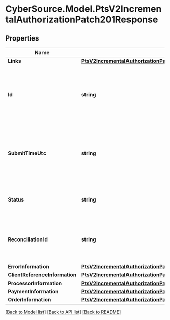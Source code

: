 # CyberSource.Model.PtsV2IncrementalAuthorizationPatch201Response
## Properties

Name | Type | Description | Notes
------------ | ------------- | ------------- | -------------
**Links** | [**PtsV2IncrementalAuthorizationPatch201ResponseLinks**](PtsV2IncrementalAuthorizationPatch201ResponseLinks.md) |  | [optional] 
**Id** | **string** | An unique identification number assigned by CyberSource to identify the submitted request. It is also appended to the endpoint of the resource.  On incremental authorizations, this value with be the same as the identification number returned in the original authorization response.  | [optional] 
**SubmitTimeUtc** | **string** | Time of request in UTC. Format: &#x60;YYYY-MM-DDThh:mm:ssZ&#x60; Example &#x60;2016-08-11T22:47:57Z&#x60; equals August 11, 2016, at 22:47:57 (10:47:57 p.m.). The &#x60;T&#x60; separates the date and the time. The &#x60;Z&#x60; indicates UTC.  Returned by authorization service.  | [optional] 
**Status** | **string** | The status of the submitted transaction.  Possible values:  - AUTHORIZED  - AUTHORIZED_PENDING_REVIEW  - DECLINED  | [optional] 
**ReconciliationId** | **string** | Reference number for the transaction. This value is not returned for all processors.  Returned by authorization service.  #### Atos Positive string (6)  #### All other processors String (60)  | [optional] 
**ErrorInformation** | [**PtsV2IncrementalAuthorizationPatch201ResponseErrorInformation**](PtsV2IncrementalAuthorizationPatch201ResponseErrorInformation.md) |  | [optional] 
**ClientReferenceInformation** | [**PtsV2IncrementalAuthorizationPatch201ResponseClientReferenceInformation**](PtsV2IncrementalAuthorizationPatch201ResponseClientReferenceInformation.md) |  | [optional] 
**ProcessorInformation** | [**PtsV2IncrementalAuthorizationPatch201ResponseProcessorInformation**](PtsV2IncrementalAuthorizationPatch201ResponseProcessorInformation.md) |  | [optional] 
**PaymentInformation** | [**PtsV2IncrementalAuthorizationPatch201ResponsePaymentInformation**](PtsV2IncrementalAuthorizationPatch201ResponsePaymentInformation.md) |  | [optional] 
**OrderInformation** | [**PtsV2IncrementalAuthorizationPatch201ResponseOrderInformation**](PtsV2IncrementalAuthorizationPatch201ResponseOrderInformation.md) |  | [optional] 

[[Back to Model list]](../README.md#documentation-for-models) [[Back to API list]](../README.md#documentation-for-api-endpoints) [[Back to README]](../README.md)

